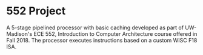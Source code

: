 # 552 Project

A 5-stage pipelined processor with basic caching developed as part of UW-Madison's ECE 552, Introduction to Computer Architecture course offered in Fall 2018. The processor executes instructions based on a custom WISC F18 ISA.